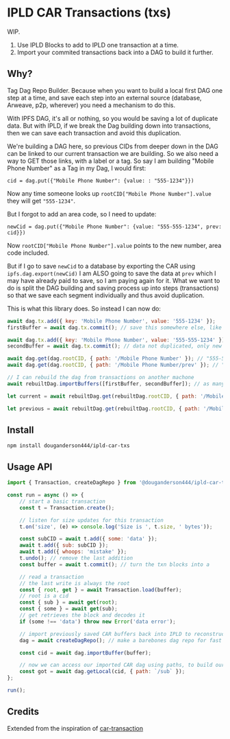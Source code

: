 # IPLD CAR Transactions (txs)

WIP.

1. Use IPLD Blocks to add to IPLD one transaction at a time.
2. Import your commited transactions back into a DAG to build it further.

## Why?

Tag Dag Repo Builder. Because when you want to build a local first DAG one step at a time, and save each step into an external source (database, Arweave, p2p, wherever) you need a mechanism to do this.

With IPFS DAG, it's all or nothing, so you would be saving a lot of duplicate data. But with IPLD, if we break the Dag building down into transactions, then we can save each transaction and avoid this duplication.

We're building a DAG here, so previous CIDs from deeper down in the DAG can be linked to our current transaction we are building. So we also need a way to GET those links, with a label or a tag. So say I am building "Mobile Phone Number" as a Tag in my Dag, I would first:

`cid = dag.put({"Mobile Phone Number": {value: : "555-1234"}})`

Now any time someone looks up `rootCID["Mobile Phone Number"].value` they will get `"555-1234"`.

But I forgot to add an area code, so I need to update:

`newCid = dag.put({"Mobile Phone Number": {value: "555-555-1234", prev: cid}})`

Now `rootCID["Mobile Phone Number"].value` points to the new number, area code included.

But if I go to save `newCid` to a database by exporting the CAR using `ipfs.dag.export(newCid)` I am ALSO going to save the data at `prev` which I may have already paid to save, so I am paying again for it. What we want to do is split the DAG building and saving process up into steps (transactions) so that we save each segment individually and thus avoid duplication.

This is what this library does. So instead I can now do:

```js
await dag.tx.add({ key: 'Mobile Phone Number', value: '555-1234' });
firstBuffer = await dag.tx.commit(); // save this somewhere else, like Arweave

await dag.tx.add({ key: 'Mobile Phone Number', value: '555-555-1234' });
secondBuffer = await dag.tx.commit(); // data not duplicated, only new data needs to be saved

await dag.get(dag.rootCID, { path: '/Mobile Phone Number' }); // "555-555-1234"
await dag.get(dag.rootCID, { path: '/Mobile Phone Number/prev' }); // "555-1234" all the data is there

// I can rebuild the dag from transactions on another machone
await rebuiltDag.importBuffers([firstBuffer, secondBuffer]); // as many as you need

let current = await rebuiltDag.get(rebuiltDag.rootCID, { path: '/Mobile Phone Number' }); // "555-555-1234"

let previous = await rebuiltDag.get(rebuiltDag.rootCID, { path: '/Mobile Phone Number/prev' }); // "555-1234" all the data is there
```

## Install

```
npm install douganderson444/ipld-car-txs
```

## Usage API

```js
import { Transaction, createDagRepo } from '@douganderson444/ipld-car-txs';

const run = async () => {
	// start a basic transaction
	const t = Transaction.create();

	// listen for size updates for this transaction
	t.on('size', (e) => console.log('Size is ', t.size, ' bytes'));

	const subCID = await t.add({ some: 'data' });
	await t.add({ sub: subCID });
	await t.add({ whoops: 'mistake' });
	t.undo(); // remove the last addition
	const buffer = await t.commit(); // turn the txn blocks into a

	// read a transaction
	// the last write is always the root
	const { root, get } = await Transaction.load(buffer);
	// root is a cid
	const { sub } = await get(root);
	const { some } = await get(sub);
	// get retrieves the block and decodes it
	if (some !== 'data') throw new Error('data error');

	// import previously saved CAR buffers back into IPLD to reconstruct the DAG for the next transaction
	dag = await createDagRepo(); // make a barebones dag repo for fast loading

	const cid = await dag.importBuffer(buffer);

	// now we can access our imported CAR dag using paths, to build our next transaction:
	const got = await dag.getLocal(cid, { path: `/sub` });
};

run();
```

## Credits

Extended from the inspiration of [car-transaction](https://github.com/mikeal/car-transaction)
